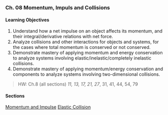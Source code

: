### Ch. 08 Momentum, Impuls and Collisions

#### Learning Objectives
1. Understand how a net impulse on an object affects its momentum, and their integral/derivative relations with net force.
2. Analyze collisions and other interactions for objects and systems, for the cases where total momentum is conserved or not conserved.
3. Demonstrate mastery of applying momentum and energy conservation to analyze systems involving elastic/inelastic/completely inelastic collisions.
4. Demonstrate mastery of applying momentum/energy conservation and components to analyze systems involving two-dimensional collisions.

> HW: Ch.8 (all sections)
*11, 13, 17, 21, 27*, 31, 41, 44, 54, 79

#### Sections
[Momentum and Impulse](./0801_momentum_and_impulse.html)
[Elastic Collision](./0804_elastic_collision.html)
